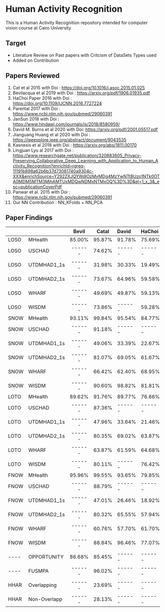 # Human Activity Recognition
This is a Human Activity Recognition repository intended for computer vision course at Cairo University

## Target 
- Literature Review on Past papers with Critcism of DataSets Types used
- Added on Contribution

## Papers Reviewed 
1. Cat et al 2015 with Doi : https://doi.org/10.1016/j.asoc.2015.01.025
2. Bevilacqua et al 2019 with Doi : https://arxiv.org/pdf/1906.01935.pdf
3. HaChoi Paper 2016 with Doi : https://doi.org/10.1109/IJCNN.2016.7727224
4. Parental 2017 with Doi : https://www.ncbi.nlm.nih.gov/pubmed/29060391
5. JanSun 2018 with Doi : https://www.hindawi.com/journals/js/2018/8580959/
6. David M. Burns et al 2020 with Doi: https://arxiv.org/pdf/2001.05517.pdf
7. Jianguang Huang et al 2020 with Doi : https://ieeexplore.ieee.org/abstract/document/9043535
8. Kasnesis et al 2018 with Doi : https://arxiv.org/abs/1811.00170
9. Lingjuan Lyu al 2017 with Doi : https://www.researchgate.net/publication/320883605_Privacy-Preserving_Collaborative_Deep_Learning_with_Application_to_Human_Activity_Recognition?enrichId=rgreq-11191b898a62b6b37d73081740a9304c-XXX&enrichSource=Y292ZXJQYWdlOzMyMDg4MzYwNTtBUzo1NTk0OTA0MDM5MTM3MjhAMTUxMDQwNDMxNTMxOQ%3D%3D&el=1_x_3&_esc=publicationCoverPdf
10. Panwar et al. 2015 with Doi : https://www.ncbi.nlm.nih.gov/pubmed/29060391
11. Our NN Contribution : NN_KFolds + NN_PCA

## Paper Findings
|      |               | Bevil | Catal  | David  | HaChoi | Jiang  | JianSun | JianSun(E) | Kas  | Ling | Pan  |NNKFolds|
|------| ------------- |:-----:|:------:|:-------|:-------|:------:|:-------:|:----------:|:----:|:----:|:----:|:------:|
| LOSO | MHealth       | 85.00%| 95.87% | 91.78% | 75.69% | 93.81% | 78.48%  |  81.57%    |93.81%|92.05%|09.01%| 96.60% |
| LOSO | USCHAD        | ------| 74.62% | ------ | ------ | ------ | 59.13%  |  ------    |------|------|14.72%| 71.55% |
| LOSO | UTDMHAD1_1s   | ------| 31.98% | 30.33% | 19.49% | 32.60% | 18.97%  |  19.37%    |32.60%|36.73%|05.23%| 46.07% |
| LOSO | UTDMHAD2_1s   | ------| 73.67% | 64.96% | 59.58% | 71.02% | 51.17%  |  50.90%    |71.02%|74.77%|40.63%| 77.70% |
| LOSO | WHARF         | ------| 49.69% | 49.87% | 59.13% | 65.13% | 49.39%  |  50.52%    |65.13%|70.95%|------| 55.13% |
| LOSO | WISDM         | ------| 73.86% | ------ | 59.28% | ------ | ------  |  ------    |------|------|------| 68.37% |
| SNOW | MHealth       | 93.11%| 99.84% | 95.54% | 84.77% | 99.96% | ------  |  83.34%    |99.96%|99.77%|09.00%| 99.88% |
| SNOW | USCHAD        | ------| 91.18% | ------ | ------ | ------ | ------  |  ------    |------|------|13.84%| 92.13% |
| SNOW | UTDMHAD1_1s   | ------| 49.06% | 33.39% | 22.67% | 56.41% | ------  |  23.63%    |56.41%|61.53%|05.22%| 71.03% |
| SNOW | UTDMHAD2_1s   | ------| 81.07% | 69.05% | 61.67% | 84.62% | ------  |  56.06%    |84.62%|86.13%|51.59%| 87.97% |
| SNOW | WHARF         | ------| 66.42% | 62.40% | 68.95% | 87.45% | ------  |  57.06%    |87.45%|88.99%|------| 74.47% |
| SNOW | WISDM         | ------| 90.60% | 98.82% | 81.81% | 99.65% | ------  |  ------    |99.65%|99.47%|------| 97.19% |
| LOTO | MHealth       | 89.62%| 91.76% | 89.77% | 76.66% | 87.89% | 77.69%  |  80.27%    |87.89%|89.17%|09.02%| 93.87% |
| LOTO | USCHAD        | ------| 87.36% | ------ | ------ | 90.94% | ------  |  ------    |90.94%|------|13.85%| 88.85% |
| LOTO | UTDMHAD1_1s   | ------| 47.96% | 33.64% | 21.46% | 53.97% | 24.30%  |  27.46%    |53.97%|57.10%|05.24%| 71.09% |
| LOTO | UTDMHAD2_1s   | ------| 80.35% | 69.02% | 63.87% | 82.44% | ------  |  48.44%    |82.44%|83.64%|50.00%| 87.87% |
| LOTO | WHARF         | ------| 63.87% | 61.59% | 64.68% | 83.47% | ------  |  61.92%    |83.47%|85.07%|------| 71.29% |
| LOTO | WISDM         | ------| 80.11% | ------ | 76.42% | 91.02% | ------  |  ------    |91.02%|89.19%|------| 77.54% |
| FNOW | MHealth       | 95.96%| 99.55% | 93.65% | 79.85% | 99.70% | 78.77%  |  62.20%    |99.70%|99.33%|08.99%| 99.70% |
| FNOW | USCHAD        | ------| 88.79% | ------ | ------ | 91.55% | ------  |  ------    |91.55%|89.92%|13.50%| 91.07% |
| FNOW | UTDMHAD1_1s   | ------| 47.01% | 26.46% | 18.92% | 45.99% | 22.70%  |  19.79%    |45.99%|52.27%|05.27%| 70.29% |
| FNOW | UTDMHAD2_1s   | ------| 80.32% | 65.55% | 57.94% | 79.76% | 39.87%  |  37.46%    |79.76%|80.21%|48.04%| 89.12% |
| FNOW | WHARF         | ------| 60.76% | 57.70% | 61.70% | 78.49% | 44.43%  |  49.18%    |78.49%|83.29%|------| 69.27% |
| FNOW | WISDM         | ------| 88.84% | 96.46% | 77.07% | 99.06% | ------  |  ------    |99.06%|98.46%|------| 95.80% |
| ---- | OPPORTUNITY   | 86.68%| 85.45% | ------ | ------ | ------ | 83.21%  |  83.48%    |------|------|84.22%| ------ |
| ---- | FUSMPA        | ------| 96.02% | ------ | ------ | ------ | ------  |  ------    |------|------|------| ------ |
| HHAR | Overlapping   | ------| 23.69% | ------ | ------ | ------ | ------  |  ------    |------|------|18.80%| ------ |
| HHAR | Non-Overlapp  | ------| 28.13% | ------ | ------ | ------ | ------  |  ------    |------|------|------| ------ |
